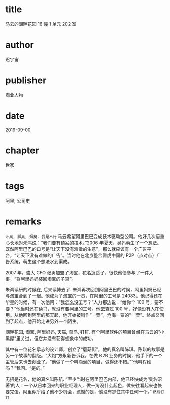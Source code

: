 # title

马云的湖畔花园 16 幢 1 单元 202 室

# author

迟宇宙

# publisher

商业人物

# date

2019-09-00

# chapter

世家

# tags

阿里, 公司史

# remarks

`汗臭, 脚臭, 烟臭. 我是不行` 马云希望阿里巴巴变成技术驱动型公司。他好几次语重心长地对朱鸿说：“我们要有顶尖的技术。”2006 年夏天，吴妈萌生了一个想法。既然阿里巴巴的口号是“让天下没有难做的生意”，那么就应该有一个广告平台，“让天下没有难做的广告”。当时他在北京整合雅虎中国的 P2P（点对点）广告系统，萌生这个想法水到渠成。

2007 年，盛大 CFO 张勇加盟了淘宝，花名逍遥子，很快他便参与了一件大事，“将阿里妈妈装回淘宝的子宫”。

朱鸿读研的时候在, 后来读博去了. 朱鸿再次回到阿里巴巴的时候，阿里妈妈已经与淘宝合到了一起。他成为了淘宝的一员，在阿里的工号是 24083。他记得还在华星的时候，有一次他问：“我怎么没工号？”人力那边说：“给你个 100 号，要不要？”他当时还在读书，就没有要阿里的工号。他去查过 100 号，好像没有人在使用。从他回到阿里的那天起，他开始被叫作“一粟”，沧海一粟的“一粟”。终点又回到了起点，他开始走进另外一个陌生。

湖畔花园, 淘宝, 阿里妈妈, 天猫, 菜鸟, 钉钉. 有个阿里软件的项目曾经在马云的“小黑屋”里关过，但它并没有获得想象中的成功。

其中有一位花名承志的设计师，创立了“蘑菇街”，他的真名叫陈琪。陈琪的故事是另一个故事的翻版。“大炮”方永新告诉我，在做 B2B 业务的时候，他手下的一个主管后来也去创业了。“他做了一个叫滴滴的项目，做得还不错。”“他叫程维吗？”我问。“是的。”

无招是花名，他的真名叫陈航. “至少当时在阿里巴巴内部，他已经快成为‘臭名昭著’的人：一个从日本回来的职业经理人，做一淘没什么起色，做来往看起来也快要完蛋。阿里似乎给了他不少机会，遗憾的是，他没有抓住其中任何一个。” `然后钉钉`
